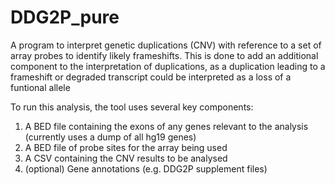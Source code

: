  DDG2P_pure
 ==========
 
A program to interpret genetic duplications (CNV) with reference to a set of array probes to identify likely frameshifts. This is done to add an additional component to the interpretation of duplications, as a duplication leading to a frameshift or degraded transcript could be interpreted as a loss of a funtional allele

To run this analysis, the tool uses several key components:
1. A BED file containing the exons of any genes relevant to the analysis (currently uses a dump of all hg19 genes)
2. A BED file of probe sites for the array being used
3. A CSV containing the CNV results to be analysed
4. (optional) Gene annotations (e.g. DDG2P supplement files)

